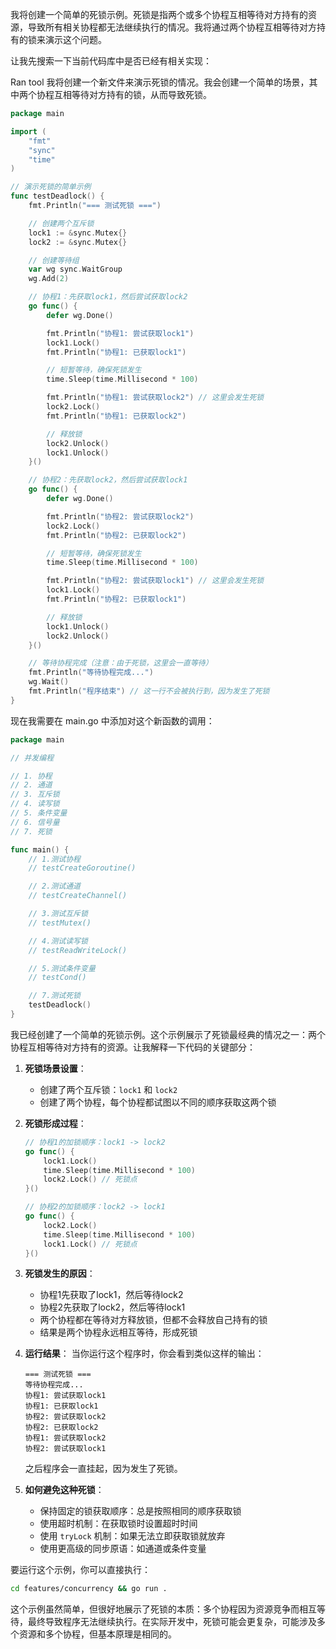 我将创建一个简单的死锁示例。死锁是指两个或多个协程互相等待对方持有的资源，导致所有相关协程都无法继续执行的情况。我将通过两个协程互相等待对方持有的锁来演示这个问题。

让我先搜索一下当前代码库中是否已经有相关实现：

Ran tool
我将创建一个新文件来演示死锁的情况。我会创建一个简单的场景，其中两个协程互相等待对方持有的锁，从而导致死锁。

```go
package main

import (
	"fmt"
	"sync"
	"time"
)

// 演示死锁的简单示例
func testDeadlock() {
	fmt.Println("=== 测试死锁 ===")

	// 创建两个互斥锁
	lock1 := &sync.Mutex{}
	lock2 := &sync.Mutex{}

	// 创建等待组
	var wg sync.WaitGroup
	wg.Add(2)

	// 协程1：先获取lock1，然后尝试获取lock2
	go func() {
		defer wg.Done()

		fmt.Println("协程1: 尝试获取lock1")
		lock1.Lock()
		fmt.Println("协程1: 已获取lock1")

		// 短暂等待，确保死锁发生
		time.Sleep(time.Millisecond * 100)

		fmt.Println("协程1: 尝试获取lock2") // 这里会发生死锁
		lock2.Lock()
		fmt.Println("协程1: 已获取lock2")

		// 释放锁
		lock2.Unlock()
		lock1.Unlock()
	}()

	// 协程2：先获取lock2，然后尝试获取lock1
	go func() {
		defer wg.Done()

		fmt.Println("协程2: 尝试获取lock2")
		lock2.Lock()
		fmt.Println("协程2: 已获取lock2")

		// 短暂等待，确保死锁发生
		time.Sleep(time.Millisecond * 100)

		fmt.Println("协程2: 尝试获取lock1") // 这里会发生死锁
		lock1.Lock()
		fmt.Println("协程2: 已获取lock1")

		// 释放锁
		lock1.Unlock()
		lock2.Unlock()
	}()

	// 等待协程完成（注意：由于死锁，这里会一直等待）
	fmt.Println("等待协程完成...")
	wg.Wait()
	fmt.Println("程序结束") // 这一行不会被执行到，因为发生了死锁
}
```
现在我需要在 main.go 中添加对这个新函数的调用：

```go:features/concurrency/main.go
package main

// 并发编程

// 1. 协程
// 2. 通道
// 3. 互斥锁
// 4. 读写锁
// 5. 条件变量
// 6. 信号量
// 7. 死锁

func main() {
	// 1.测试协程
	// testCreateGoroutine()

	// 2.测试通道
	// testCreateChannel()

	// 3.测试互斥锁
	// testMutex()

	// 4.测试读写锁
	// testReadWriteLock()

	// 5.测试条件变量
	// testCond()

	// 7.测试死锁
	testDeadlock()
}
```
我已经创建了一个简单的死锁示例。这个示例展示了死锁最经典的情况之一：两个协程互相等待对方持有的资源。让我解释一下代码的关键部分：

1. **死锁场景设置**：
   - 创建了两个互斥锁：`lock1` 和 `lock2`
   - 创建了两个协程，每个协程都试图以不同的顺序获取这两个锁

2. **死锁形成过程**：
   ```go
   // 协程1的加锁顺序：lock1 -> lock2
   go func() {
       lock1.Lock()
       time.Sleep(time.Millisecond * 100)
       lock2.Lock() // 死锁点
   }()

   // 协程2的加锁顺序：lock2 -> lock1
   go func() {
       lock2.Lock()
       time.Sleep(time.Millisecond * 100)
       lock1.Lock() // 死锁点
   }()
   ```

3. **死锁发生的原因**：
   - 协程1先获取了lock1，然后等待lock2
   - 协程2先获取了lock2，然后等待lock1
   - 两个协程都在等待对方释放锁，但都不会释放自己持有的锁
   - 结果是两个协程永远相互等待，形成死锁

4. **运行结果**：
   当你运行这个程序时，你会看到类似这样的输出：
   ```
   === 测试死锁 ===
   等待协程完成...
   协程1: 尝试获取lock1
   协程1: 已获取lock1
   协程2: 尝试获取lock2
   协程2: 已获取lock2
   协程1: 尝试获取lock2
   协程2: 尝试获取lock1
   ```
   之后程序会一直挂起，因为发生了死锁。

5. **如何避免这种死锁**：
   - 保持固定的锁获取顺序：总是按照相同的顺序获取锁
   - 使用超时机制：在获取锁时设置超时时间
   - 使用 `tryLock` 机制：如果无法立即获取锁就放弃
   - 使用更高级的同步原语：如通道或条件变量

要运行这个示例，你可以直接执行：
```bash
cd features/concurrency && go run .
```

这个示例虽然简单，但很好地展示了死锁的本质：多个协程因为资源竞争而相互等待，最终导致程序无法继续执行。在实际开发中，死锁可能会更复杂，可能涉及多个资源和多个协程，但基本原理是相同的。
